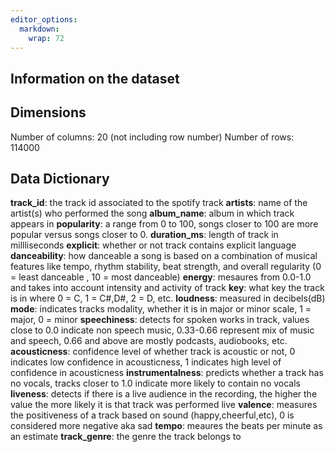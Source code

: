 ```yaml
---
editor_options: 
  markdown: 
    wrap: 72
---
```


## Information on the dataset

## Dimensions

Number of columns: 20 (not including row number) Number of rows: 114000

## Data Dictionary

**track_id**: the track id associated to the spotify track
**artists**: name of the artist(s) who performed the song
**album_name**: album in which track appears in **popularity**: a range
from 0 to 100, songs closer to 100 are more popular versus songs closer
to 0. **duration_ms**: length of track in millliseconds **explicit**:
whether or not track contains explicit language **danceability**: how
danceable a song is based on a combination of musical features like
tempo, rhythm stability, beat strength, and overall regularity (0 =
least danceable , 10 = most danceable) **energy**: mesaures from 0.0-1.0
and takes into account intensity and activity of track **key**: what key
the track is in where 0 = C, 1 = C#,D#, 2 = D, etc. **loudness**:
measured in decibels(dB) **mode**: indicates tracks modality, whether it
is in major or minor scale, 1 = major, 0 = minor **speechiness**:
detects for spoken works in track, values close to 0.0 indicate non
speech music, 0.33-0.66 represent mix of music and speech, 0.66 and
above are mostly podcasts, audiobooks, etc. **acousticness**: confidence
level of whether track is acoustic or not, 0 indicates low confidence in
acousticness, 1 indicates high level of confidence in acousticness
**instrumentalness**: predicts whether a track has no vocals, tracks
closer to 1.0 indicate more likely to contain no vocals **liveness**:
detects if there is a live audience in the recording, the higher the
value the more likely it is that track was performed live **valence**:
measures the positiveness of a track based on sound
(happy,cheerful,etc), 0 is considered more negative aka sad **tempo**:
meaures the beats per minute as an estimate **track_genre**: the genre
the track belongs to
